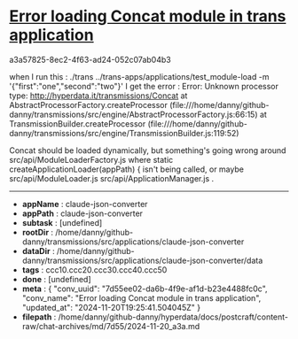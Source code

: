 # [Error loading Concat module in trans application](https://claude.ai/chat/7d55ee02-da6b-4f9e-af1d-b23e4488fc0c)

a3a57825-8ec2-4f63-ad24-052c07ab04b3

when I run this :
./trans ../trans-apps/applications/test_module-load -m '{"first":"one","second":"two"}' 
I get the error :
Error: Unknown processor type: http://hyperdata.it/transmissions/Concat
    at AbstractProcessorFactory.createProcessor (file:///home/danny/github-danny/transmissions/src/engine/AbstractProcessorFactory.js:66:15)
    at TransmissionBuilder.createProcessor (file:///home/danny/github-danny/transmissions/src/engine/TransmissionBuilder.js:119:52)

Concat should be loaded dynamically, but something's going wrong around src/api/ModuleLoaderFactory.js where   static createApplicationLoader(appPath) { isn't being called, or maybe src/api/ModuleLoader.js src/api/ApplicationManager.js .

---

* **appName** : claude-json-converter
* **appPath** : claude-json-converter
* **subtask** : [undefined]
* **rootDir** : /home/danny/github-danny/transmissions/src/applications/claude-json-converter
* **dataDir** : /home/danny/github-danny/transmissions/src/applications/claude-json-converter/data
* **tags** : ccc10.ccc20.ccc30.ccc40.ccc50
* **done** : [undefined]
* **meta** : {
  "conv_uuid": "7d55ee02-da6b-4f9e-af1d-b23e4488fc0c",
  "conv_name": "Error loading Concat module in trans application",
  "updated_at": "2024-11-20T19:25:41.504045Z"
}
* **filepath** : /home/danny/github-danny/hyperdata/docs/postcraft/content-raw/chat-archives/md/7d55/2024-11-20_a3a.md